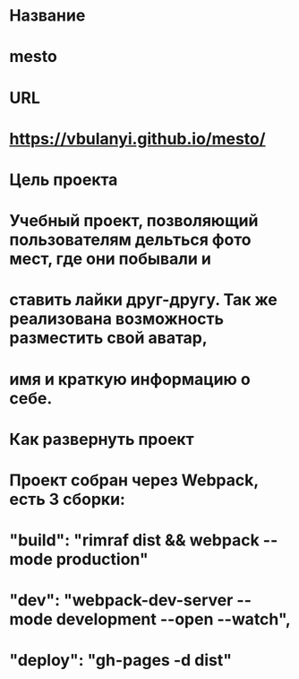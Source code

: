 # Название
#
# mesto
#
# URL
#
# https://vbulanyi.github.io/mesto/
# 
# Цель проекта
#
# Учебный проект, позволяющий пользователям дельться фото мест, где они побывали и 
# ставить лайки друг-другу. Так же реализована возможность разместить свой аватар,
# имя и краткую информацию о себе.
#
# Как развернуть проект
#
# Проект собран через Webpack, есть 3 сборки:
#
#
#      "build": "rimraf dist && webpack --mode production" 
#
#      "dev": "webpack-dev-server --mode development --open --watch",
#
#      "deploy": "gh-pages -d dist"
#
